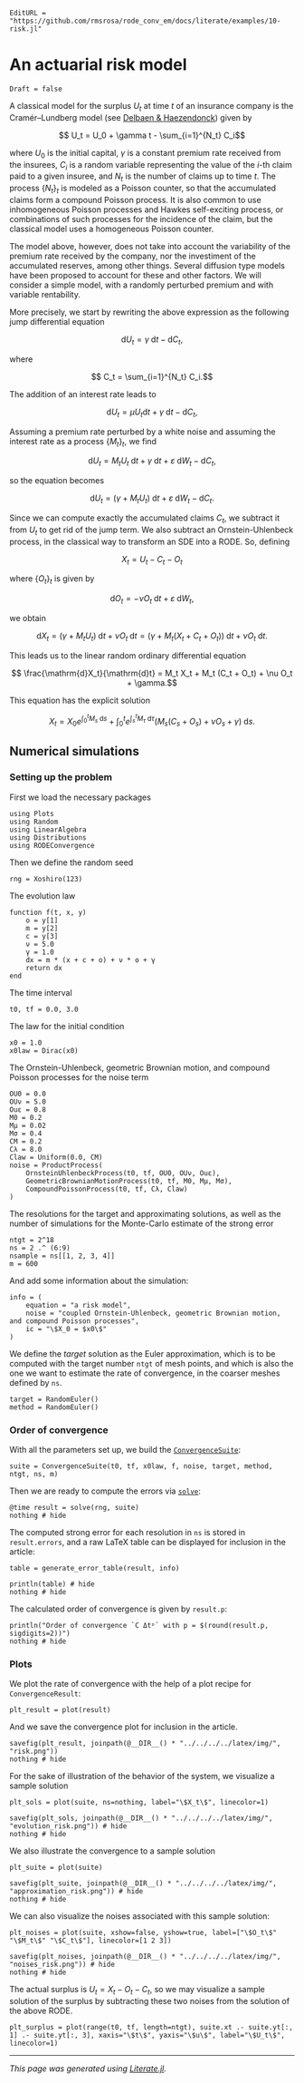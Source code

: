 ```@meta
EditURL = "https://github.com/rmsrosa/rode_conv_em/docs/literate/examples/10-risk.jl"
```

# An actuarial risk model

```@meta
Draft = false
```

A classical model for the surplus $U_t$ at time $t$ of an insurance company is the Cramér–Lundberg model (see [Delbaen & Haezendonck](https://doi.org/10.1016/0167-6687(87)90019-9)) given by
```math
  U_t = U_0 + \gamma t - \sum_{i=1}^{N_t} C_i
```
where $U_0$ is the initial capital, $\gamma$ is a constant premium rate received from the insurees, $C_i$ is a random variable representing the value of the $i$-th claim paid to a given insuree, and $N_t$ is the number of claims up to time $t$. The process $\{N_t\}_t$ is modeled as a Poisson counter, so that the accumulated claims form a compound Poisson process. It is also common to use inhomogeneous Poisson processes and Hawkes self-exciting process, or combinations of such processes for the incidence of the claim, but the classical model uses a homogeneous Poisson counter.

The model above, however, does not take into account the variability of the premium rate received by the company, nor the investiment of the accumulated reserves, among other things. Several diffusion type models have been proposed to account for these and other factors. We will consider a simple model, with a randomly perturbed premium and with variable rentability.

More precisely, we start by rewriting the above expression as the following jump differential equation
```math
  \mathrm{d}U_t = \gamma\;\mathrm{d}t - \mathrm{d}C_t,
```
where
```math
  C_t = \sum_{i=1}^{N_t} C_i.
```

The addition of an interest rate leads to
```math
  \mathrm{d}U_t = \mu U_t \mathrm{d}t + \gamma\;\mathrm{d}t - \mathrm{d}C_t,
```

Assuming a premium rate perturbed by a white noise and assuming the interest rate as a process $\{M_t\}_t$, we find
```math
  \mathrm{d}U_t = M_t U_t\;\mathrm{d}t + \gamma\;\mathrm{d}t + \varepsilon\;\mathrm{d}W_t - \mathrm{d}C_t,
```
so the equation becomes
```math
  \mathrm{d}U_t = (\gamma + M_t U_t)\;\mathrm{d}t + \varepsilon\;\mathrm{d}W_t - \mathrm{d}C_t.
```

Since we can compute exactly the accumulated claims $C_t$, we subtract it from $U_t$ to get rid of the jump term. We also subtract an Ornstein-Uhlenbeck process, in the classical way to transform an SDE into a RODE. So, defining
```math
  X_t = U_t - C_t - O_t
```
where $\{O_t\}_t$ is given by
```math
  \mathrm{d}O_t = -\nu O_t\;\mathrm{d}t + \varepsilon\;\mathrm{d}W_t,
```
we obtain
```math
  \mathrm{d}X_t = (\gamma + M_t U_t)\;\mathrm{d}t + \nu O_t\;\mathrm{d}t = (\gamma + M_t (X_t + C_t + O_t))\;\mathrm{d}t + \nu O_t\;\mathrm{d}t.
```

This leads us to the linear random ordinary differential equation
```math
  \frac{\mathrm{d}X_t}{\mathrm{d}t} = M_t X_t + M_t (C_t + O_t) + \nu O_t + \gamma.
```

This equation has the explicit solution
```math
  X_t = X_0 e^{\int_0^t M_s\;\mathrm{d}s} + \int_0^t e^{\int_s^t M_\tau\;\mathrm{d}\tau} (M_s (C_s + O_s) + \nu O_s + \gamma)\;\mathrm{d}s.
```

## Numerical simulations

### Setting up the problem

First we load the necessary packages

````@example 10-risk
using Plots
using Random
using LinearAlgebra
using Distributions
using RODEConvergence
````

Then we define the random seed

````@example 10-risk
rng = Xoshiro(123)
````

The evolution law

````@example 10-risk
function f(t, x, y)
    o = y[1]
    m = y[2]
    c = y[3]
    ν = 5.0
    γ = 1.0
    dx = m * (x + c + o) + ν * o + γ
    return dx
end
````

The time interval

````@example 10-risk
t0, tf = 0.0, 3.0
````

The law for the initial condition

````@example 10-risk
x0 = 1.0
x0law = Dirac(x0)
````

The Ornstein-Uhlenbeck, geometric Brownian motion, and compound Poisson processes for the noise term

````@example 10-risk
OU0 = 0.0
OUν = 5.0
Ouε = 0.8
M0 = 0.2
Mμ = 0.02
Mσ = 0.4
CM = 0.2
Cλ = 8.0
Claw = Uniform(0.0, CM)
noise = ProductProcess(
    OrnsteinUhlenbeckProcess(t0, tf, OU0, OUν, Ouε),
    GeometricBrownianMotionProcess(t0, tf, M0, Mμ, Mσ),
    CompoundPoissonProcess(t0, tf, Cλ, Claw)
)
````

The resolutions for the target and approximating solutions, as well as the number of simulations for the Monte-Carlo estimate of the strong error

````@example 10-risk
ntgt = 2^18
ns = 2 .^ (6:9)
nsample = ns[[1, 2, 3, 4]]
m = 600
````

And add some information about the simulation:

````@example 10-risk
info = (
    equation = "a risk model",
    noise = "coupled Ornstein-Uhlenbeck, geometric Brownian motion, and compound Poisson processes",
    ic = "\$X_0 = $x0\$"
)
````

We define the *target* solution as the Euler approximation, which is to be computed with the target number `ntgt` of mesh points, and which is also the one we want to estimate the rate of convergence, in the coarser meshes defined by `ns`.

````@example 10-risk
target = RandomEuler()
method = RandomEuler()
````

### Order of convergence

With all the parameters set up, we build the [`ConvergenceSuite`](@ref):

````@example 10-risk
suite = ConvergenceSuite(t0, tf, x0law, f, noise, target, method, ntgt, ns, m)
````

Then we are ready to compute the errors via [`solve`](@ref):

````@example 10-risk
@time result = solve(rng, suite)
nothing # hide
````

The computed strong error for each resolution in `ns` is stored in `result.errors`, and a raw LaTeX table can be displayed for inclusion in the article:

````@example 10-risk
table = generate_error_table(result, info)

println(table) # hide
nothing # hide
````

The calculated order of convergence is given by `result.p`:

````@example 10-risk
println("Order of convergence `C Δtᵖ` with p = $(round(result.p, sigdigits=2))")
nothing # hide
````

### Plots

We plot the rate of convergence with the help of a plot recipe for `ConvergenceResult`:

````@example 10-risk
plt_result = plot(result)
````

And we save the convergence plot for inclusion in the article.

````@example 10-risk
savefig(plt_result, joinpath(@__DIR__() * "../../../../latex/img/", "risk.png"))
nothing # hide
````

For the sake of illustration of the behavior of the system, we visualize a sample solution

````@example 10-risk
plt_sols = plot(suite, ns=nothing, label="\$X_t\$", linecolor=1)
````

````@example 10-risk
savefig(plt_sols, joinpath(@__DIR__() * "../../../../latex/img/", "evolution_risk.png")) # hide
nothing # hide
````

We also illustrate the convergence to a sample solution

````@example 10-risk
plt_suite = plot(suite)
````

````@example 10-risk
savefig(plt_suite, joinpath(@__DIR__() * "../../../../latex/img/", "approximation_risk.png")) # hide
nothing # hide
````

We can also visualize the noises associated with this sample solution:

````@example 10-risk
plt_noises = plot(suite, xshow=false, yshow=true, label=["\$O_t\$" "\$M_t\$" "\$C_t\$"], linecolor=[1 2 3])
````

````@example 10-risk
savefig(plt_noises, joinpath(@__DIR__() * "../../../../latex/img/", "noises_risk.png")) # hide
nothing # hide
````

The actual surplus is $U_t = X_t - O_t - C_t$, so we may visualize a sample solution of the surplus by subtracting these two noises from the solution of the above RODE.

````@example 10-risk
plt_surplus = plot(range(t0, tf, length=ntgt), suite.xt .- suite.yt[:, 1] .- suite.yt[:, 3], xaxis="\$t\$", yaxis="\$u\$", label="\$U_t\$", linecolor=1)
````

---

*This page was generated using [Literate.jl](https://github.com/fredrikekre/Literate.jl).*

